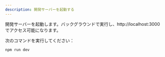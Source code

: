```yaml
---
description: 開発サーバーを起動する
---
```


開発サーバーを起動します。バックグラウンドで実行し、http://localhost:3000 でアクセス可能になります。

次のコマンドを実行してください：

```bash
npm run dev
```
